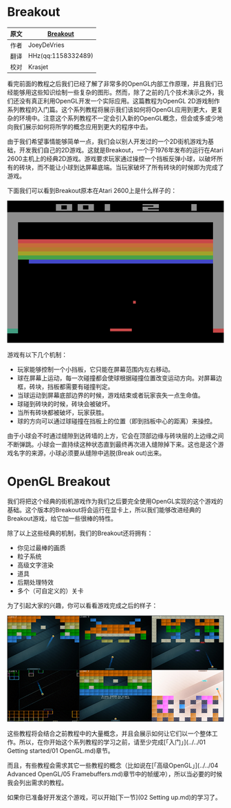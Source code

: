 # Breakout

原文     | [Breakout](http://www.learnopengl.com/#!In-Practice/2D-Game/Breakout)
      ---|---
作者     | JoeyDeVries
翻译     | HHz(qq:1158332489)
校对     | Krasjet

看完前面的教程之后我们已经了解了非常多的OpenGL内部工作原理，并且我们已经能够用这些知识绘制一些复杂的图形。然而，除了之前的几个技术演示之外，我们还没有真正利用OpenGL开发一个实际应用。这篇教程为OpenGL 2D游戏制作系列教程的入门篇。这个系列教程将展示我们该如何将OpenGL应用到更大，更复杂的环境中。注意这个系列教程不一定会引入新的OpenGL概念，但会或多或少地向我们展示如何将所学的概念应用到更大的程序中去。

由于我们希望事情能够简单一点，我们会以别人开发过的一个2D街机游戏为基础，开发我们自己的2D游戏。这就是<def>Breakout</def>，一个于1976年发布的运行在Atari 2600主机上的经典2D游戏。游戏要求玩家通过操控一个挡板反弹小球，以破坏所有的砖块，而不能让小球到达屏幕底端。当玩家破坏了所有砖块的时候即为完成了游戏。

下面我们可以看到Breakout原本在Atari 2600上是什么样子的：

![](../../img/06/Breakout/01/breakout2600.png)

游戏有以下几个机制：

- 玩家能够控制一个小挡板，它只能在屏幕范围内左右移动。
- 球在屏幕上运动，每一次碰撞都会使球根据碰撞位置改变运动方向。对屏幕边框，砖块，挡板都需要有碰撞判定。
- 当球运动到屏幕底部边界的时候，游戏结束或者玩家丧失一点生命值。
- 球碰到砖块的时候，砖块会被破坏。
- 当所有砖块都被破坏，玩家获胜。
- 球的方向可以通过球碰撞在挡板上的位置（即到挡板中心的距离）来操控。

由于小球会不时通过缝隙到达砖墙的上方，它会在顶部边缘与砖块层的上边缘之间不断弹跳。小球会一直持续这种状态直到最终再次进入缝隙掉下来。这也是这个游戏名字的来源，小球必须要从缝隙中逃脱(Break out)出来。

# OpenGL Breakout

我们将把这个经典的街机游戏作为我们之后要完全使用OpenGL实现的这个游戏的基础。这个版本的Breakout将会运行在显卡上，所以我们能够改进经典的Breakout游戏，给它加一些很棒的特性。

除了以上这些经典的机制，我们的Breakout还将拥有：

- 你见过最棒的画质
- 粒子系统
- 高级文字渲染
- 道具
- 后期处理特效
- 多个（可自定义的）关卡

为了引起大家的兴趣，你可以看看游戏完成之后的样子：

![](../../img/06/Breakout/01/cover.png)

这些教程将会结合之前教程中的大量概念，并且会展示如何让它们以一个整体工作。所以，在你开始这个系列教程的学习之前，请至少完成[「入门」](../../01 Getting started/01 OpenGL.md)章节。

而且，有些教程会需求其它一些教程的概念（比如说在[「高级OpenGL」](../../04 Advanced OpenGL/05 Framebuffers.md)章节中的帧缓冲），所以当必要的时候我会列出需求的教程。

如果你已准备好开发这个游戏，可以开始[下一节](02 Setting up.md)的学习了。
